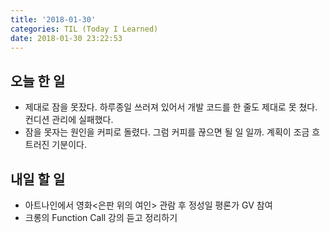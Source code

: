 ```yaml
---
title: '2018-01-30'
categories: TIL (Today I Learned)
date: 2018-01-30 23:22:53
---
```


## 오늘 한 일
* 제대로 잠을 못잤다. 하루종일 쓰러져 있어서 개발 코드를 한 줄도 제대로 못 쳤다. 컨디션 관리에 실패했다.
* 잠을 못자는 원인을 커피로 돌렸다. 그럼 커피를 끊으면 될 일 일까. 계획이 조금 흐트러진 기분이다.

## 내일 할 일
* 아트나인에서 영화<은판 위의 여인> 관람 후 정성일 평론가 GV 참여
* 크롱의 Function Call 강의 듣고 정리하기